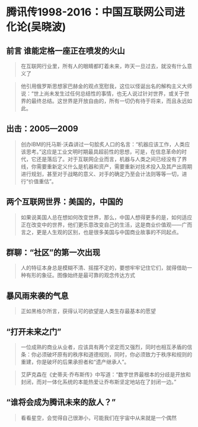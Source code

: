 # 腾讯传1998-2016：中国互联网公司进化论(吴晓波)


## 前言 谁能定格一座正在喷发的火山

> 在互联网行业里，所有人的眼睛都盯着未来，昨天一旦过去，就没有什么意义了

> 他引用俄罗斯思想家巴赫金的观点宽慰我，这位以怪诞出名的解构主义大师说：“世上尚未发生过任何总结性的事情，也无人说过针对世界，或关于世界的最终总结。这世界是开放自由的，所有一切仍有待于将来，而且永远如此。

## 出击：2005—2009

> 创办IBM的托马斯·沃森讲过一句脍炙人口的名言：“机器应该工作，人类应该思考。”这应是工业文明时期最具超前性的思想，可是，在信息革命的时代，它还是落后了。对于互联网企业而言，机器与人类之间已经没有了界线，你需要重新定义什么是机器和资产，需要重新对技术投入及其产出周期进行规划，甚至对于战略的意义、对手的确定乃至会计法则等等一切，进行“价值重估”。

## 两个互联网世界：美国的，中国的

> 如果说美国人总在想如何改变世界，那么，中国人想得更多的是，如何适应正在改变中的世界，他们更乐意改变自己的生活，这是商业价值观——广而言之，更是人生观的区别，也是很多美国与中国商业故事的不同起点。

## 群聊：“社区”的第一次出现

> 人的特征本身总是模糊不清、摇摆不定的，要想牢牢记住它们，就得借助一种有形的象征。图像始终是最可靠的观念传达方式

## 暴风雨来袭的气息

> 正如黑格尔所言，获得认可的欲望是人类生存最基本的愿望

## “打开未来之门”

> 一位成熟的商业从业者，应该具有两个坚定而又强烈，同时也相互矛盾的信条：你必须破坏原有的秩序和道德规则，同时，你必须致力于秩序和规则的重建，你是破坏的后果承担者和“遗产继承人”。

> 艾萨克森在《史蒂夫·乔布斯传》中写道：“数字世界最根本的分歧是开放和封闭，而对一体化系统的本能热爱让乔布斯坚定地站在了封闭一边。”

## “谁将会成为腾讯未来的敌人？”

> 看看星空，会觉得自己很渺小，可能我们在宇宙中从来就是一个偶然